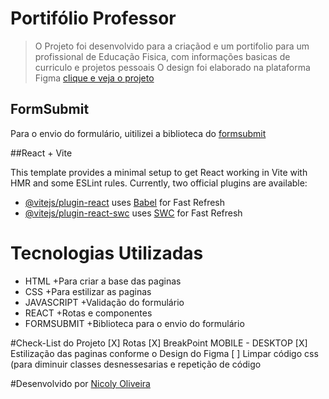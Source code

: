 # Portifólio Professor 
> O Projeto foi desenvolvido para a criaçãod e um portifolio para um profissional de Educação Fisica, com informações basicas de curriculo e projetos pessoais
> O design foi elaborado na plataforma Figma [clique e veja o projeto](https://www.figma.com/file/q4EHIrn1BGFRm49Wb9q89v/Portifolio-Allan?type=design&node-id=3-14&mode=design&t=7LLxJkZOMhIAMCvU-0)

## FormSubmit
Para o envio do formulário, uitilizei a biblioteca do [formsubmit](https://formsubmit.co/services)

##React + Vite

This template provides a minimal setup to get React working in Vite with HMR and some ESLint rules.
Currently, two official plugins are available:

- [@vitejs/plugin-react](https://github.com/vitejs/vite-plugin-react/blob/main/packages/plugin-react/README.md) uses [Babel](https://babeljs.io/) for Fast Refresh
- [@vitejs/plugin-react-swc](https://github.com/vitejs/vite-plugin-react-swc) uses [SWC](https://swc.rs/) for Fast Refresh

# Tecnologias Utilizadas
+ HTML
  +Para criar a base das paginas
+ CSS
  +Para estilizar as paginas
+ JAVASCRIPT
  +Validação do formulário
+ REACT
  +Rotas e componentes
+ FORMSUBMIT
  +Biblioteca para o envio do formulário

#Check-List do Projeto
[X] Rotas
[X] BreakPoint MOBILE - DESKTOP
[X] Estilização das paginas conforme o Design do Figma
[ ] Limpar código css (para diminuir classes desnessesarias e repetição de código

#Desenvolvido por 
[Nicoly Oliveira](https://www.linkedin.com/in/nicoly-oliveira-santos-7917bb1b8/)


